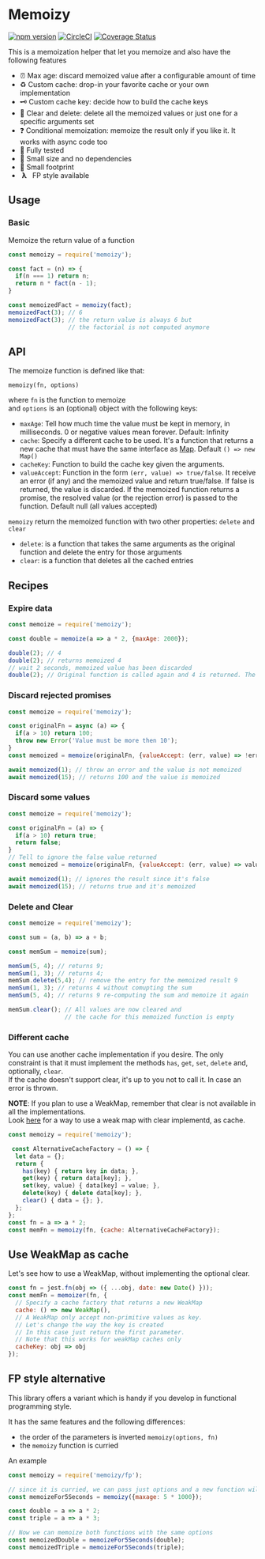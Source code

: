 # Memoizy

[![npm version](https://badge.fury.io/js/memoizy.svg)](https://badge.fury.io/js/memoizy)
[![CircleCI](https://circleci.com/gh/ramiel/memoizy.svg?style=svg)](https://circleci.com/gh/ramiel/memoizy)
[![Coverage Status](https://coveralls.io/repos/github/ramiel/memoizy/badge.svg?branch=master)](https://coveralls.io/github/ramiel/memoizy?branch=master)

This is a memoization helper that let you memoize and also have the following features

- ⏰ Max age: discard memoized value after a configurable amount of time 
- ♻️ Custom cache: drop-in your favorite cache or your own implementation
- 🗝 Custom cache key: decide how to build the cache keys
- 🧹 Clear and delete: delete all the memoized values or just one for a specific arguments set 
- ❓ Conditional memoization: memoize the result only if you like it. It works with async code too
- 🧪 Fully tested
- 👶 Small size and no dependencies
- 👣 Small footprint
- &nbsp;**λ**&nbsp;&nbsp; FP style available

## Usage

### Basic

Memoize the return value of a function

```js
const memoizy = require('memoizy');

const fact = (n) => {
  if(n === 1) return n;
  return n * fact(n - 1);
}

const memoizedFact = memoizy(fact);
memoizedFact(3); // 6
memoizedFact(3); // the return value is always 6 but
                 // the factorial is not computed anymore
```

## API

The memoize function is defined like that:

`memoizy(fn, options)`

where `fn` is the function to memoize    
and `options` is an (optional) object with the following keys:

- `maxAge`: Tell how much time the value must be kept in memory, in milliseconds. 0 or negative values mean forever. Default: Infinity
- `cache`: Specify a different cache to be used. It's a function that returns a new cache that must have the same interface as [Map](https://developer.mozilla.org/en-US/docs/Web/JavaScript/Reference/Global_Objects/Map). Default `() => new Map()`
- `cacheKey`: Function to build the cache key given the arguments.
- `valueAccept`: Function in the form `(err, value) => true/false`. It receive an error (if any) and the memoized value and return true/false. If false is returned, the value is discarded. If the memoized function returns a promise, the resolved value (or the rejection error) is passed to the function. Default null (all values accepted)

`memoizy` return the memoized function with two other properties: `delete` and `clear`

- `delete`: is a function that takes the same arguments as the original function and delete the entry for those arguments
- `clear`: is a function that deletes all the cached entries

## Recipes

### Expire data

```js
const memoize = require('memoizy');

const double = memoize(a => a * 2, {maxAge: 2000});

double(2); // 4
double(2); // returns memoized 4
// wait 2 seconds, memoized value has been discarded
double(2); // Original function is called again and 4 is returned. The value is memoized for other 2 seconds
```

### Discard rejected promises

```js
const memoize = require('memoizy');

const originalFn = async (a) => {
  if(a > 10) return 100;
  throw new Error('Value must be more then 10');
}
const memoized = memoize(originalFn, {valueAccept: (err, value) => !err});

await memoized(1); // throw an error and the value is not memoized
await memoized(15); // returns 100 and the value is memoized
```


### Discard some values

```js
const memoize = require('memoizy');

const originalFn = (a) => {
  if(a > 10) return true;
  return false;
}
// Tell to ignore the false value returned
const memoized = memoize(originalFn, {valueAccept: (err, value) => value === true});

await memoized(1); // ignores the result since it's false
await memoized(15); // returns true and it's memoized
```

### Delete and Clear

```js
const memoize = require('memoizy');

const sum = (a, b) => a + b;

const memSum = memoize(sum);

memSum(5, 4); // returns 9;
memSum(1, 3); // returns 4;
memSum.delete(5,4); // remove the entry for the memoized result 9
memSum(1, 3); // returns 4 without comupting the sum
memSum(5, 4); // returns 9 re-computing the sum and memoize it again

memSum.clear(); // All values are now cleared and 
                // the cache for this memoized function is empty
```

### Different cache

You can use another cache implementation if you desire. The only constraint is that it must implement
the methods `has`, `get`, `set`, `delete` and, optionally, `clear`.    
If the cache doesn't support clear, it's up to you not to call it. In case an error is thrown.

**NOTE**: If you plan to use a WeakMap, remember that clear is not available in all the implementations.    
Look [here](https://developer.mozilla.org/en-US/docs/Web/JavaScript/Reference/Global_Objects/WeakMap#Implementing_a_WeakMap-like_class_with_a_.clear()_method) for a way to use a weak map with clear implementd, as cache.

```js
const memoizy = require('memoizy');

 const AlternativeCacheFactory = () => {
  let data = {};
  return {
    has(key) { return key in data; },
    get(key) { return data[key]; },
    set(key, value) { data[key] = value; },
    delete(key) { delete data[key]; },
    clear() { data = {}; },
  };
};
const fn = a => a * 2;
const memFn = memoizy(fn, {cache: AlternativeCacheFactory});
```

## Use WeakMap as cache

Let's see how to use a WeakMap, without implementing the optional clear.

```js
const fn = jest.fn(obj => ({ ...obj, date: new Date() }));
const memFn = memoizer(fn, {
  // Specify a cache factory that returns a new WeakMap
  cache: () => new WeakMap(), 
  // A WeakMap only accept non-primitive values as key.
  // Let's change the way the key is created
  // In this case just return the first parameter. 
  // Note that this works for weakMap caches only
  cacheKey: obj => obj
});
```

## FP style alternative

This library offers a variant which is handy if you develop in functional programming style.

It has the same features and the following differences:
- the order of the parameters is inverted `memoizy(options, fn)`
- the `memoizy` function is curried

An example

```js
const memoizy = require('memoizy/fp');

// since it is curried, we can pass just options and a new function will be returned
const memoizeFor5Seconds = memoizy({maxage: 5 * 1000});

const double = a => a * 2;
const triple = a => a * 3;

// Now we can memoize both functions with the same options
const memoizedDouble = memoizeFor5Seconds(double);
const memoizedTriple = memoizeFor5Seconds(triple);
```
